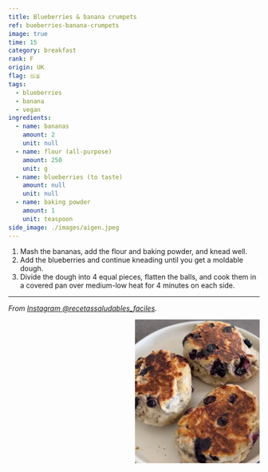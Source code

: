 ```yaml
---
title: Blueberries & banana crumpets 
ref: bueberries-banana-crumpets 
image: true
time: 15
category: breakfast
rank: F
origin: UK
flag: 🇬🇧
tags:
  - blueberries
  - banana
  - vegan
ingredients:
  - name: bananas
    amount: 2
    unit: null
  - name: flour (all-purpose)
    amount: 250
    unit: g
  - name: blueberries (to taste)
    amount: null
    unit: null
  - name: baking powder
    amount: 1
    unit: teaspoon
side_image: ./images/aigen.jpeg
---
```


1. Mash the bananas, add the flour and baking powder, and knead well. 
2. Add the blueberries and continue kneading until you get a moldable dough.
3. Divide the dough into 4 equal pieces, flatten the balls, and cook them in a covered pan over medium-low heat for 4 minutes on each side.

---

_From [Instagram @recetassaludables_faciles](https://www.instagram.com/p/C7aMwlQulgb/?utm_source=ig_web_copy_link&igsh=MzRlODBiNWFlZA==)._

<img src="images/blueberries_banana_crumpets.png" style="width:250px; float:right;"/>